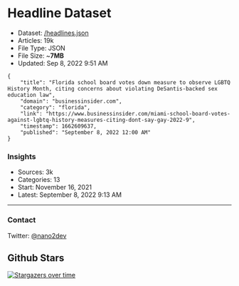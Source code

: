# Headline Dataset

- Dataset: [/headlines.json](https://raw.githubusercontent.com/fwd/news/master/headlines.json) 
- Articles: 19k
- File Type: JSON
- File Size: ~**7MB**
- Updated: Sep 8, 2022 9:51 AM

```
{
    "title": "Florida school board votes down measure to observe LGBTQ History Month, citing concerns about violating DeSantis-backed sex education law",
    "domain": "businessinsider.com",
    "category": "florida",
    "link": "https://www.businessinsider.com/miami-school-board-votes-against-lgbtq-history-measures-citing-dont-say-gay-2022-9",
    "timestamp": 1662609637,
    "published": "September 8, 2022 12:00 AM"
}
```

### Insights

- Sources: 3k
- Categories: 13
- Start: November 16, 2021
- Latest: September 8, 2022 9:13 AM

---

### Contact 

Twitter: [@nano2dev](https://twitter.com/nano2dev)

## Github Stars

[![Stargazers over time](https://starchart.cc/fwd/news.svg)](https://starchart.cc/fwd/news)
